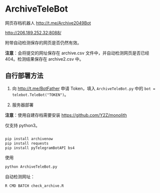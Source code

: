 # ArchiveTeleBot

网页存档机器人 <http://t.me/Archive2049Bot>

<http://206.189.252.32:8088/>

附带自动检测保存的网页是否仍然有效。

**注意**：会将提交的网址保存在 archive.csv 文件中，并自动检测网页是否已经404。检测结果保存在 archive2.csv 中。

## 自行部署方法

1. 向 <http://t.me/BotFather> 申请 Token，填入 `ArchiveTeleBot.py` 中的 `bot = telebot.TeleBot("TOKEN")`。

2. 服务器部署

**注意**：使用自建存档需要安装 <https://github.com/Y2Z/monolith>

仅支持 python3。

```bash

pip install archivenow
pip install requests
pip install pyTelegramBotAPI bs4
```

使用

```python
python ArchiveTeleBot.py
```

自动检测网址：

  ```R
  R CMD BATCH check_archive.R
  ```
